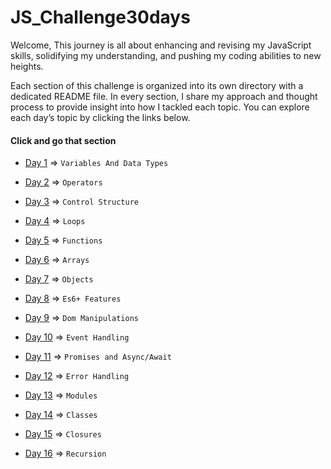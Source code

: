 # JS_Challenge30days
Welcome, This journey is all about enhancing and revising my JavaScript skills, solidifying my understanding, and pushing my coding abilities to new heights.

Each section of this challenge is organized into its own directory with a dedicated README file. In every section, I share my approach and thought process to provide insight into how I tackled each topic. You can explore each day’s topic by clicking the links below.

#### Click and go that section

* [Day 1](./Day01/) =>   `Variables And Data Types`

* [Day 2](./Day02/) => `Operators`  

* [Day 3](./Day03/) => `Control Structure` 

* [Day 4](./Day04/) =>  `Loops`

* [Day 5](./Day05/) =>  `Functions`

* [Day 6](./Day06/) =>  `Arrays`

* [Day 7](./Day07/) =>  `Objects`

* [Day 8](./Day08/) =>  `Es6+ Features`

* [Day 9](./Day09/) =>  `Dom Manipulations`

* [Day 10](./Day10/) =>  `Event Handling`

* [Day 11](./Day11/) =>  `Promises and Async/Await`

* [Day 12](./Day12/) =>  `Error Handling`

* [Day 13](./Day13/) =>  `Modules`

* [Day 14](./Day14/) =>  `Classes`

* [Day 15](./Day15/) =>  `Closures`

* [Day 16](./Day16/) =>  `Recursion`

